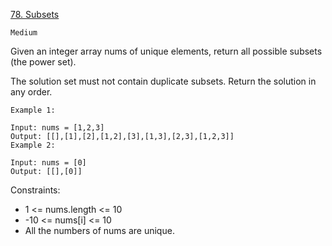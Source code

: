 [78. Subsets](https://leetcode.com/problems/subsets/description/)

`Medium`

Given an integer array nums of unique elements, return all possible subsets (the power set).

The solution set must not contain duplicate subsets. Return the solution in any order.

```
Example 1:

Input: nums = [1,2,3]
Output: [[],[1],[2],[1,2],[3],[1,3],[2,3],[1,2,3]]
Example 2:

Input: nums = [0]
Output: [[],[0]]
```

Constraints:

- 1 <= nums.length <= 10
- -10 <= nums[i] <= 10
- All the numbers of nums are unique.